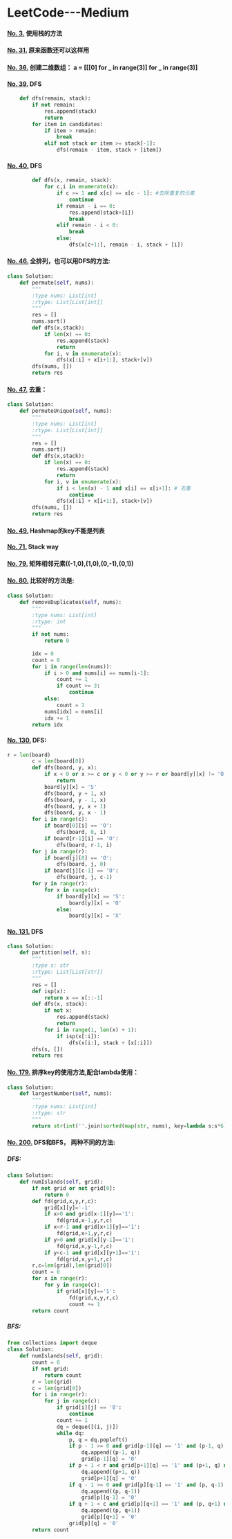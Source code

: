 # LeetCode---Medium
#### [No. 3.](https://leetcode-cn.com/problems/longest-substring-without-repeating-characters/)  使用栈的方法
#### [No. 31.](https://leetcode-cn.com/problems/next-permutation/) 原来函数还可以这样用
#### [No. 36.](https://leetcode-cn.com/problems/valid-sudoku/description/) 创建二维数组： a = [[[0] for _ in range(3)] for _ in range(3)]
#### [No. 39.](https://leetcode-cn.com/problems/combination-sum/) DFS
``` python
    def dfs(remain, stack):
        if not remain:
            res.append(stack)
            return 
        for item in candidates:
            if item > remain:
                break
            elif not stack or item >= stack[-1]:
                dfs(remain - item, stack + [item])
```
#### [No. 40.](https://leetcode-cn.com/problems/combination-sum-ii/) DFS
``` python
        def dfs(x, remain, stack):
            for c,i in enumerate(x):
                if c >= 1 and x[c] == x[c - 1]: #去除重复的元素
                    continue
                if remain - i == 0:
                    res.append(stack+[i])
                    break
                elif remain - i < 0:
                    break
                else:
                    dfs(x[c+1:], remain - i, stack + [i])
```
#### [No. 46.](https://leetcode-cn.com/problems/permutations/description/) 全排列，也可以用DFS的方法:
``` python
class Solution:
    def permute(self, nums):
        """
        :type nums: List[int]
        :rtype: List[List[int]]
        """
        res = []
        nums.sort()
        def dfs(x,stack):
            if len(x) == 0:
                res.append(stack)
                return
            for i, v in enumerate(x):
                dfs(x[:i] + x[i+1:], stack+[v])
        dfs(nums, [])
        return res
```
#### [No. 47.](https://leetcode-cn.com/problems/permutations-ii/) 去重：
``` py
class Solution:
    def permuteUnique(self, nums):
        """
        :type nums: List[int]
        :rtype: List[List[int]]
        """
        res = []
        nums.sort()
        def dfs(x,stack):
            if len(x) == 0:
                res.append(stack)
                return
            for i, v in enumerate(x):
                if i < len(x) - 1 and x[i] == x[i+1]: # 去重
                    continue
                dfs(x[:i] + x[i+1:], stack+[v])
        dfs(nums, [])
        return res
```
#### [No. 49.](https://leetcode-cn.com/problems/group-anagrams/) Hashmap的key不能是列表
#### [No. 71.](https://leetcode-cn.com/problems/simplify-path/) Stack way
#### [No. 79.](https://leetcode-cn.com/problems/word-search/) 矩阵相邻元素((-1,0),(1,0),(0,-1),(0,1))
#### [No. 80.](https://leetcode-cn.com/problems/remove-duplicates-from-sorted-array-ii/) 比较好的方法是:
``` py
class Solution:
    def removeDuplicates(self, nums):
        """
        :type nums: List[int]
        :rtype: int
        """
        if not nums:
            return 0
        
        idx = 0
        count = 0
        for i in range(len(nums)):
            if i > 0 and nums[i] == nums[i-1]:
                count += 1
                if count >= 3:
                    continue
            else:
                count = 1
            nums[idx] = nums[i]
            idx += 1
        return idx
```
#### [No. 130.](https://leetcode-cn.com/problems/surrounded-regions/description/) DFS:
```py
r = len(board)
        c = len(board[0])
        def dfs(board, y, x):
            if x < 0 or x >= c or y < 0 or y >= r or board[y][x] != 'O':
                return 
            board[y][x] = 'S'
            dfs(board, y + 1, x)
            dfs(board, y - 1, x)
            dfs(board, y, x + 1)
            dfs(board, y, x - 1)
        for i in range(c):
            if board[0][i] == 'O':
                dfs(board, 0, i)
            if board[r-1][i] == 'O':
                dfs(board, r-1, i)
        for j in range(r):
            if board[j][0] == 'O':
                dfs(board, j, 0)
            if board[j][c-1] == 'O':
                dfs(board, j, c-1)
        for y in range(r):
            for x in range(c):
                if board[y][x] == 'S':
                    board[y][x] = 'O'
                else:
                    board[y][x] = 'X'
```
#### [No. 131.](https://leetcode-cn.com/problems/palindrome-partitioning/description/) DFS
``` py
class Solution:
    def partition(self, s):
        """
        :type s: str
        :rtype: List[List[str]]
        """
        res = []
        def isp(x):
            return x == x[::-1]
        def dfs(x, stack):
            if not x:
                res.append(stack)
                return
            for i in range(1, len(x) + 1):
                if isp(x[:i]):
                    dfs(x[i:], stack + [x[:i]])
        dfs(s, [])
        return res
```
#### [No. 179.](https://leetcode-cn.com/problems/largest-number/description/) 排序key的使用方法,配合lambda使用：
```py
class Solution:
    def largestNumber(self, nums):
        """
        :type nums: List[int]
        :rtype: str
        """
        return str(int(''.join(sorted(map(str, nums), key=lambda s:s*6)[::-1])))
```
#### [No. 200.](https://leetcode-cn.com/problems/number-of-islands/description/) DFS和BFS， 两种不同的方法:
##### DFS:
```py
class Solution:
    def numIslands(self, grid):
        if not grid or not grid[0]:
            return 0
        def fd(grid,x,y,r,c):
            grid[x][y]='-1'
            if x>0 and grid[x-1][y]=='1':
                fd(grid,x-1,y,r,c)
            if x<r-1 and grid[x+1][y]=='1':
                fd(grid,x+1,y,r,c)
            if y>0 and grid[x][y-1]=='1':
                fd(grid,x,y-1,r,c)
            if y<c-1 and grid[x][y+1]=='1':
                fd(grid,x,y+1,r,c)
        r,c=len(grid),len(grid[0])
        count = 0
        for x in range(r):
            for y in range(c):
                if grid[x][y]=='1':
                    fd(grid,x,y,r,c)
                    count += 1
        return count
```
##### BFS:
```py
from collections import deque
class Solution:
    def numIslands(self, grid):
        count = 0
        if not grid:
            return count
        r = len(grid)
        c = len(grid[0])
        for i in range(r):
            for j in range(c):
                if grid[i][j] == '0':
                    continue
                count += 1
                dq = deque([(i, j)])
                while dq:
                    p, q = dq.popleft()
                    if p - 1 >= 0 and grid[p-1][q] == '1' and (p-1, q) not in dq:
                        dq.append((p-1, q))
                        grid[p-1][q] = '0'
                    if p + 1 < r and grid[p+1][q] == '1' and (p+1, q) not in dq:
                        dq.append((p+1, q))
                        grid[p+1][q] = '0'
                    if q - 1 >= 0 and grid[p][q-1] == '1' and (p, q-1) not in dq:
                        dq.append((p, q-1))
                        grid[p][q-1] = '0'
                    if q + 1 < c and grid[p][q+1] == '1' and (p, q+1) not in dq:
                        dq.append((p, q+1))
                        grid[p][q+1] = '0'
                    grid[p][q] = '0'
        return count
```
